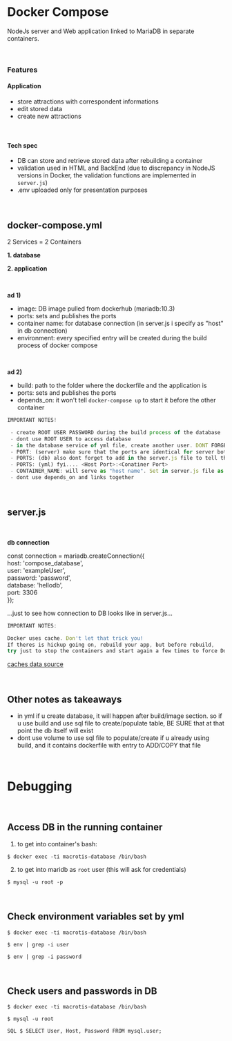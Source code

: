 # Docker Compose


NodeJs server and Web application linked to MariaDB in separate containers.

<br>

### Features

#### Application

  - store attractions with correspondent informations
  - edit stored data
  - create new attractions
  
<br>

#### Tech spec

  - DB can store and retrieve stored data after rebuilding a container
  - validation used in HTML and BackEnd 
  (due to discrepancy in NodeJS versions in Docker, the validation functions are implemented in `server.js`)
  - .env uploaded only for presentation purposes



<br>

## docker-compose.yml

2 Services = 2 Containers

 **1. database**
 
 **2. application**
 
 <br>
 
**ad 1)**
 
  - image: DB image pulled from dockerhub (mariadb:10.3)
  - ports: sets and publishes the ports
  - container name: for database connection (in server.js i specify as "host" in db connection)
  - environment: every specified entry will be created during the build process of docker compose
  
 <br>
 
 **ad 2)**
 
  - build: path to the folder where the dockerfile and the application is
  - ports: sets and publishes the ports
  - depends_on: it won't tell `docker-compose up` to start it before the other container

```javascript
IMPORTANT NOTES!

 - create ROOT USER PASSWORD during the build process of the database
 - dont use ROOT USER to access database
 - in the database service of yml file, create another user. DONT FORGET TO SET IT UP in the server.js file!
 - PORT: (server) make sure that the ports are identical for server both in server.js AND .yml
 - PORTS: (db) also dont forget to add in the server.js file to tell the server where to listen for db
 - PORTS: (yml) fyi.... <Host Port>:<Conatiner Port>
 - CONTAINER_NAME: will serve as "host name". Set in server.js file as HOST in db connection part
 - dont use depends_on and links together
```

<br>


## server.js

<br>

**db connection**

const connection = mariadb.createConnection({ <br>
  host: 'compose_database', <br>
  user: 'exampleUser', <br>
  password: 'password', <br>
  database: 'hellodb', <br>
  port: 3306 <br>
});

...just to see how connection to DB looks like in server.js...


```javascript
IMPORTANT NOTES:

Docker uses cache. Don't let that trick you! 
If theres is hickup going on, rebuild your app, but before rebuild, 
try just to stop the containers and start again a few times to force Docker to let go of his cached data.

```

[caches data source](https://stackoverflow.com/questions/32612650/how-to-get-docker-compose-to-always-re-create-containers-from-fresh-images)

<br>

## Other notes as takeaways

  - in yml if u create database, it will happen after build/image section.
  so if u use build and use sql file to create/populate table, BE SURE that at that point the db itself will exist
  - dont use volume to use sql file to populate/create if u already using build, 
  and it contains dockerfile with entry to ADD/COPY that file
  
  
  <br>
  
# Debugging

<br>

## Access DB in the running container


1) to get into container's bash:

```
$ docker exec -ti macrotis-database /bin/bash 
```

2) to get into maridb as ` root ` user (this will ask for credentials)

```
$ mysql -u root -p

```

<br>

## Check environment variables set by yml

```
$ docker exec -ti macrotis-database /bin/bash 

$ env | grep -i user

$ env | grep -i password
```

<br>

## Check users and passwords in DB

```
$ docker exec -ti macrotis-database /bin/bash 

$ mysql -u root

SQL $ SELECT User, Host, Password FROM mysql.user;

```

<br>

